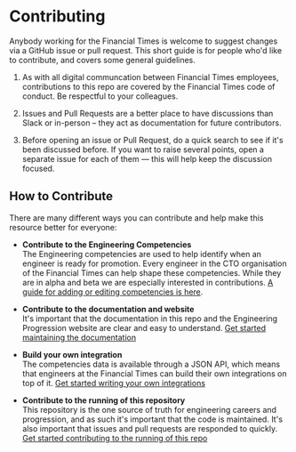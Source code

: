 
# Contributing

Anybody working for the Financial Times is welcome to suggest changes via a GitHub issue or pull request. This short guide is for people who'd like to contribute, and covers some general guidelines.

  1. As with all digital communcation between Financial Times employees, contributions to this repo are covered by the Financial Times code of conduct. Be respectful to your colleagues.

  2. Issues and Pull Requests are a better place to have discussions than Slack or in-person – they act as documentation for future contributors.

  3. Before opening an issue or Pull Request, do a quick search to see if it's been discussed before. If you want to raise several points, open a separate issue for each of them &mdash; this will help keep the discussion focused.


## How to Contribute

There are many different ways you can contribute and help make this resource better for everyone:

  - **Contribute to the Engineering Competencies**<br/>
    The Engineering competencies are used to help identify when an engineer is ready for promotion. Every engineer in the CTO organisation of the Financial Times can help shape these competencies. While they are in alpha and beta we are especially interested in contributions.  [A guide for adding or editing competencies is here](docs/competencies.md).

  - **Contribute to the documentation and website**<br/>
    It's important that the documentation in this repo and the Engineering Progression website are clear and easy to understand. [Get started maintaining the documentation](docs/documentation.md)

  - **Build your own integration**<br/>
    The competencies data is available through a JSON API, which means that engineers at the Financial Times can build their own integrations on top of it. [Get started writing your own integrations](docs/integrations.md)

  - **Contribute to the running of this repository**<br/>
    This repository is the one source of truth for engineering careers and progression, and as such it's important that the code is maintained. It's also important that issues and pull requests are responded to quickly. [Get started contributing to the running of this repo](docs/repository.md)
